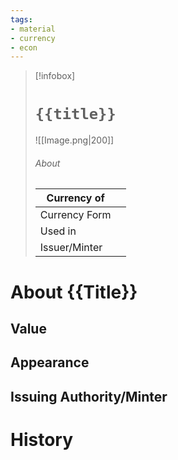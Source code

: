 ```yaml
---
tags:
- material
- currency
- econ
---
```

> [!infobox]
> # `{{title}}`
> ![[Image.png|200]]
> ###### About
> | Currency of |   |
> | ---- | ---- |
> | Currency Form |  |
> | Used in |  |
> | Issuer/Minter |   |

# About {{Title}}

## Value


## Appearance


## Issuing Authority/Minter



# History



